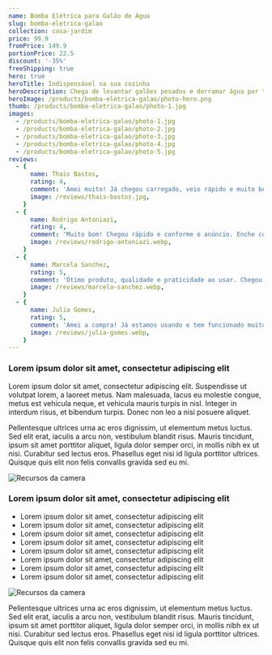 ```yaml
---
name: Bomba Elétrica para Galão de Água
slug: bomba-eletrica-galao
collection: casa-jardim
price: 99.9
fromPrice: 149.9
portionPrice: 22.5
discount: '-35%'
freeShipping: true
hero: true
heroTitle: Indispensável na sua cozinha
heroDescription: Chega de levantar galões pesados e derramar água por toda parte! Com a nossa bomba elétrica, você pode dispensar água de forma rápida e sem esforço. Basta pressionar um botão e deixar que a bomba faça o trabalho duro para você.
heroImage: /products/bomba-eletrica-galao/photo-hero.png
thumb: /products/bomba-eletrica-galao/photo-1.jpg
images:
  - /products/bomba-eletrica-galao/photo-1.jpg
  - /products/bomba-eletrica-galao/photo-2.jpg
  - /products/bomba-eletrica-galao/photo-3.jpg
  - /products/bomba-eletrica-galao/photo-4.jpg
  - /products/bomba-eletrica-galao/photo-5.jpg
reviews:
  - {
      name: Thais Bastos,
      rating: 4,
      comment: 'Amei muito! Já chegou carregado, veio rápido e muito bem embalado. O produto é de ótima qualidade!',
      image: /reviews/thais-bastos.jpg,
    }
  - {
      name: Rodrigo Antoniazi,
      rating: 4,
      comment: 'Muito bom! Chegou rápido e conforme o anúncio. Enche copo e garrafa bem rápido.',
      image: /reviews/rodrigo-antoniazi.webp,
    }
  - {
      name: Marcela Sanchez,
      rating: 5,
      comment: 'Ótimo produto, qualidade e praticidade ao usar. Chegou rápido e muito bem embalado.',
      image: /reviews/marcela-sanchez.webp,
    }
  - {
      name: Julia Gomes,
      rating: 5,
      comment: 'Amei a compra! Já estamos usando e tem funcionado muito bem. Chegou rápido em Recife, veio com todas as peças e o cabo pra carregar, tudo certinho.',
      image: /reviews/julia-gomes.webp,
    }
---
```


### Lorem ipsum dolor sit amet, consectetur adipiscing elit

Lorem ipsum dolor sit amet, consectetur adipiscing elit. Suspendisse ut volutpat lorem, a laoreet metus. Nam malesuada, lacus eu molestie congue, metus est vehicula neque, et vehicula mauris turpis in nisl. Integer in interdum risus, et bibendum turpis. Donec non leo a nisi posuere aliquet.

Pellentesque ultrices urna ac eros dignissim, ut elementum metus luctus. Sed elit erat, iaculis a arcu non, vestibulum blandit risus. Mauris tincidunt, ipsum sit amet porttitor aliquet, ligula dolor semper orci, in mollis nibh ex ut nisi. Curabitur sed lectus eros. Phasellus eget nisi id ligula porttitor ultrices. Quisque quis elit non felis convallis gravida sed eu mi.

![Recursos da camera](/products/bomba-eletrica-galao/photo-5.jpg)

### Lorem ipsum dolor sit amet, consectetur adipiscing elit

- Lorem ipsum dolor sit amet, consectetur adipiscing elit
- Lorem ipsum dolor sit amet, consectetur adipiscing elit
- Lorem ipsum dolor sit amet, consectetur adipiscing elit
- Lorem ipsum dolor sit amet, consectetur adipiscing elit
- Lorem ipsum dolor sit amet, consectetur adipiscing elit
- Lorem ipsum dolor sit amet, consectetur adipiscing elit
- Lorem ipsum dolor sit amet, consectetur adipiscing elit
- Lorem ipsum dolor sit amet, consectetur adipiscing elit

![Recursos da camera](/products/bomba-eletrica-galao/photo-3.jpg)

Pellentesque ultrices urna ac eros dignissim, ut elementum metus luctus. Sed elit erat, iaculis a arcu non, vestibulum blandit risus. Mauris tincidunt, ipsum sit amet porttitor aliquet, ligula dolor semper orci, in mollis nibh ex ut nisi. Curabitur sed lectus eros. Phasellus eget nisi id ligula porttitor ultrices. Quisque quis elit non felis convallis gravida sed eu mi.
